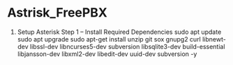 # Astrisk_FreePBX

1. Setup Asterisk
    Step 1 – Install Required Dependencies
        sudo apt update 
        sudo apt upgrade
        sudo apt-get install unzip git sox gnupg2 curl libnewt-dev libssl-dev libncurses5-dev subversion libsqlite3-dev build-essential libjansson-dev libxml2-dev libedit-dev uuid-dev subversion -y


    